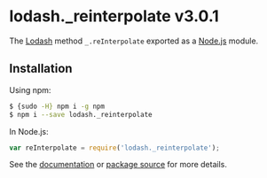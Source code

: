 # lodash._reinterpolate v3.0.1

The [Lodash](https://lodash.com/) method `_.reInterpolate` exported as a [Node.js](https://nodejs.org/) module.

## Installation

Using npm:
```bash
$ {sudo -H} npm i -g npm
$ npm i --save lodash._reinterpolate
```

In Node.js:
```js
var reInterpolate = require('lodash._reinterpolate');
```

See the [documentation](https://lodash.com/docs#reInterpolate) or [package source](https://github.com/lodash/lodash/blob/3.0.1-npm-packages/lodash._reinterpolate) for more details.
